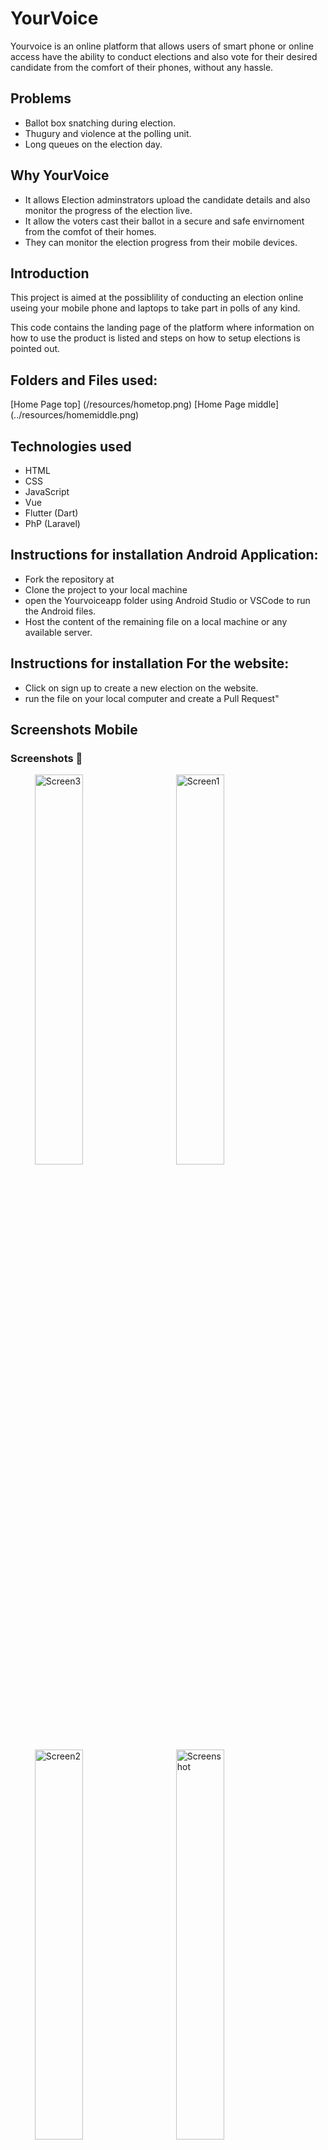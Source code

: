 # YourVoice

Yourvoice is an online platform that allows users of smart phone or online access have the ability to conduct elections and also vote for their desired candidate from the comfort of their phones, without any hassle.

## Problems
- Ballot box snatching during election.
- Thugury and violence at the polling unit.
- Long queues on the election day.

## Why YourVoice

- It allows Election adminstrators upload the candidate details and also monitor the progress of the election live.
- It allow the voters cast their ballot in a secure and safe envirnoment from the comfot of their homes.
- They can monitor the election progress from their mobile devices.



## Introduction
This project is aimed at the possiblility of conducting an election online useing your mobile phone and laptops to take part in polls of any kind.

This code contains the landing page of the platform where information on how to use the product is listed and steps on how to setup elections is pointed out.


## Folders and Files used:

[Home Page top] (/resources/hometop.png)
[Home Page middle] (../resources/homemiddle.png)

## Technologies used
- HTML
- CSS
- JavaScript
- Vue
- Flutter (Dart)
- PhP (Laravel)


## Instructions for installation Android Application:

- Fork the repository at 
- Clone the project to your local machine
- open the Yourvoiceapp folder using Android Studio or VSCode to run the Android files.
- Host the content of the remaining file on a local machine or any available server.

## Instructions for installation For the website:
- Click on sign up to create a new election on the website.
- run the file on your local computer and create a Pull Request"

## Screenshots Mobile

### Screenshots 📸
<ul>
  <img src="https://github.com/ksinnovationhub/teamfun/images/splash.jpeg" width="40%" alt="Screen3" hspace="15">
  <img src="https://github.com/ksinnovationhub/teamfun/images/splash.jpeg" width="40%" alt="Screen1" hspace="15">
  <img src="https://github.com/ksinnovationhub/teamfun/images/splash.jpeg" width="40%" alt="Screen2" hspace="15">
  <img src="https://github.com/ksinnovationhub/teamfun/images/splash.jpeg" alt="Screenshot" width="40%" hspace="15"/>
  <img src="https://github.com/ksinnovationhub/teamfun/images/splash.jpeg" width="40%" alt="Screen2" hspace="15">
  <img src="https://github.com/ksinnovationhub/teamfun/images/splash.jpeg" width="40%" alt="Screen2" hspace="15">
</ul>

![Splash screen] 
(/images/splash.jpeg)

![Dashboard screen] 
(/images/dashboard.jpeg)

![Vote screen] 
(/images/vote.jpeg)

![Vote screen] 
(/images/vote1.jpeg)

![Result screen] 
(/images/result.jpeg)

![Result screen] 
(/images/result1.jpeg)

## Screenshots for the website

![Landing Page] 
(/images/landingpage.jpeg)

![Result screen] 
(/images/result1.jpeg)




